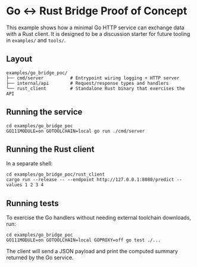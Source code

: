 # Go ↔ Rust Bridge Proof of Concept

This example shows how a minimal Go HTTP service can exchange data with a Rust client.  It is designed to be a discussion starter for future tooling in `examples/` and `tools/`.

## Layout

```
examples/go_bridge_poc/
├── cmd/server          # Entrypoint wiring logging + HTTP server
├── internal/api        # Request/response types and handlers
└── rust_client         # Standalone Rust binary that exercises the API
```

## Running the service

```
cd examples/go_bridge_poc
GO111MODULE=on GOTOOLCHAIN=local go run ./cmd/server
```

## Running the Rust client

In a separate shell:

```
cd examples/go_bridge_poc/rust_client
cargo run --release -- --endpoint http://127.0.0.1:8080/predict --values 1 2 3 4
```

## Running tests

To exercise the Go handlers without needing external toolchain downloads, run:

```
cd examples/go_bridge_poc
GO111MODULE=on GOTOOLCHAIN=local GOPROXY=off go test ./...
```

The client will send a JSON payload and print the computed summary returned by the Go service.
